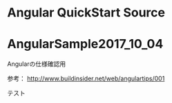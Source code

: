 # Angular QuickStart Source
# AngularSample2017_10_04

Angularの仕様確認用

参考：
<http://www.buildinsider.net/web/angulartips/001>

テスト